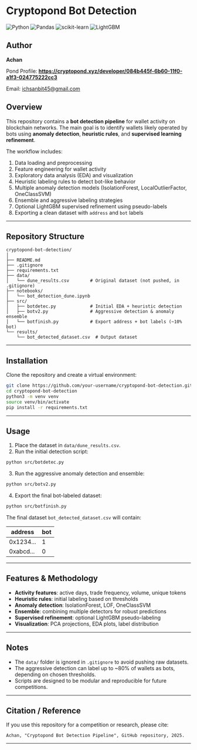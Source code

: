 # Cryptopond Bot Detection

![Python](https://img.shields.io/badge/python-3.12-blue) ![Pandas](https://img.shields.io/badge/pandas-1.6.2-orange) ![scikit-learn](https://img.shields.io/badge/scikit--learn-1.2.2-green) ![LightGBM](https://img.shields.io/badge/LightGBM-4.0.0-purple)

## Author

**Achan**

Pond Profile: **https://cryptopond.xyz/developer/084b445f-6b60-11f0-a1f3-024775222cc3**

Email: ichsanbit45@gmail.com

## Overview

This repository contains a **bot detection pipeline** for wallet activity on blockchain networks. The main goal is to identify wallets likely operated by bots using **anomaly detection**, **heuristic rules**, and **supervised learning refinement**.

The workflow includes:

1. Data loading and preprocessing
2. Feature engineering for wallet activity
3. Exploratory data analysis (EDA) and visualization
4. Heuristic labeling rules to detect bot-like behavior
5. Multiple anomaly detection models (IsolationForest, LocalOutlierFactor, OneClassSVM)
6. Ensemble and aggressive labeling strategies
7. Optional LightGBM supervised refinement using pseudo-labels
8. Exporting a clean dataset with `address` and `bot` labels

---

## Repository Structure

```text
cryptopond-bot-detection/
│
├── README.md
├── .gitignore
├── requirements.txt
├── data/
│   └── dune_results.csv        # Original dataset (not pushed, in .gitignore)
├── notebooks/
│   └── bot_detection_dune.ipynb
├── src/
│   ├── botdetec.py             # Initial EDA + heuristic detection
│   ├── botv2.py                # Aggressive detection & anomaly ensemble
│   └── botfinish.py            # Export address + bot labels (~10% bot)
└── results/
    └── bot_detected_dataset.csv  # Output dataset
```

---

## Installation

Clone the repository and create a virtual environment:

```bash
git clone https://github.com/your-username/cryptopond-bot-detection.git
cd cryptopond-bot-detection
python3 -m venv venv
source venv/bin/activate
pip install -r requirements.txt
```

---

## Usage

1. Place the dataset in `data/dune_results.csv`.
2. Run the initial detection script:

```bash
python src/botdetec.py
```

3. Run the aggressive anomaly detection and ensemble:

```bash
python src/botv2.py
```

4. Export the final bot-labeled dataset:

```bash
python src/botfinish.py
```

The final dataset `bot_detected_dataset.csv` will contain:

| address   | bot |
| --------- | --- |
| 0x1234... | 1   |
| 0xabcd... | 0   |

---

## Features & Methodology

* **Activity features**: active days, trade frequency, volume, unique tokens
* **Heuristic rules**: initial labeling based on thresholds
* **Anomaly detection**: IsolationForest, LOF, OneClassSVM
* **Ensemble**: combining multiple detectors for robust predictions
* **Supervised refinement**: optional LightGBM pseudo-labeling
* **Visualization**: PCA projections, EDA plots, label distribution

---

## Notes

* The `data/` folder is ignored in `.gitignore` to avoid pushing raw datasets.
* The aggressive detection can label up to ~80% of wallets as bots, depending on chosen thresholds.
* Scripts are designed to be modular and reproducible for future competitions.

---

## Citation / Reference

If you use this repository for a competition or research, please cite:

```
Achan, "Cryptopond Bot Detection Pipeline", GitHub repository, 2025.
```

---

